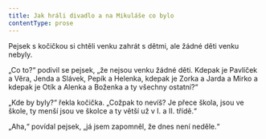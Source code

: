 ```yaml
---
title: Jak hráli divadlo a na Mikuláše co bylo
contentType: prose
---
```


Pejsek s kočičkou si chtěli venku zahrát s dětmi, ale žádné děti venku nebyly.

„Co to?“ podivil se pejsek, „že nejsou venku žádné děti. Kdepak je Pavlíček a Věra, Jenda a Slávek, Pepík a Helenka, kdepak je Zorka a Jarda a Mirko a kdepak je Otík a Alenka a Boženka a ty všechny ostatní?“

„Kde by byly?“ řekla kočička. „Cožpak to nevíš? Je přece škola, jsou ve škole, ty menší jsou ve školce a ty větší už v I. a II. třídě.“

„Aha,“ povídal pejsek, „já jsem zapomněl, že dnes není neděle.“
